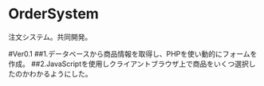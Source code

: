 # OrderSystem
注文システム。共同開発。

#Ver0.1
##1.データベースから商品情報を取得し、PHPを使い動的にフォームを作成。
##2.JavaScriptを使用しクライアントブラウザ上で商品をいくつ選択したのかわかるようにした。
